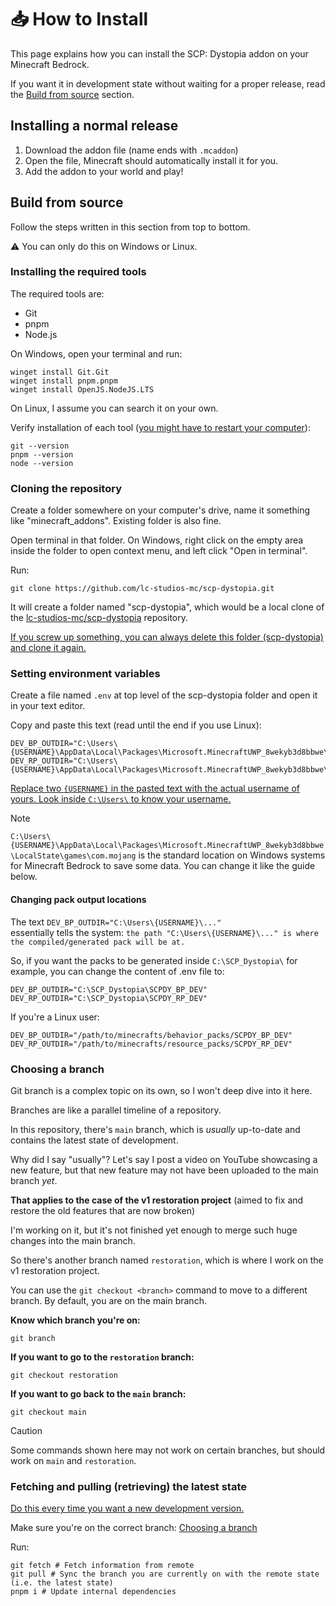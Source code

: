 # 📥 How to Install

This page explains how you can install the SCP: Dystopia addon on your Minecraft Bedrock.

If you want it in development state without waiting for a proper release, read the [Build from source](#build-from-source) section.

## Installing a normal release

1. Download the addon file (name ends with `.mcaddon`)
1. Open the file, Minecraft should automatically install it for you.
1. Add the addon to your world and play!

## Build from source

Follow the steps written in this section from top to bottom.

⚠️ You can only do this on Windows or Linux.

### Installing the required tools

The required tools are:
- Git
- pnpm
- Node.js

On Windows, open your terminal and run:
```shell
winget install Git.Git
winget install pnpm.pnpm
winget install OpenJS.NodeJS.LTS
```

On Linux, I assume you can search it on your own.

Verify installation of each tool (<ins>you might have to restart your computer</ins>):
```shell
git --version
pnpm --version
node --version
```

### Cloning the repository

Create a folder somewhere on your computer's drive, name it something like "minecraft_addons".
Existing folder is also fine.

Open terminal in that folder.
On Windows, right click on the empty area inside the folder to open context menu, and left click "Open in terminal".

Run:
```shell
git clone https://github.com/lc-studios-mc/scp-dystopia.git
```

It will create a folder named "scp-dystopia", which would be a local clone of the [lc-studios-mc/scp-dystopia](https://github.com/lc-studios-mc/scp-dystopia) repository.

<ins>If you screw up something, you can always delete this folder (scp-dystopia) and clone it again.</ins>

### Setting environment variables

Create a file named `.env` at top level of the scp-dystopia folder and open it in your text editor.

Copy and paste this text (read until the end if you use Linux):
```env
DEV_BP_OUTDIR="C:\Users\{USERNAME}\AppData\Local\Packages\Microsoft.MinecraftUWP_8wekyb3d8bbwe\LocalState\games\com.mojang\development_behavior_packs\SCPDY_BP_DEV"
DEV_RP_OUTDIR="C:\Users\{USERNAME}\AppData\Local\Packages\Microsoft.MinecraftUWP_8wekyb3d8bbwe\LocalState\games\com.mojang\development_resource_packs\SCPDY_RP_DEV"
```

<ins>Replace two `{USERNAME}` in the pasted text with the actual username of yours. Look inside `C:\Users\` to know your username.</ins>

> [!NOTE]
> `C:\Users\{USERNAME}\AppData\Local\Packages\Microsoft.MinecraftUWP_8wekyb3d8bbwe\LocalState\games\com.mojang`
> is the standard location on Windows systems for Minecraft Bedrock to save some data.
> You can change it like the guide below.

#### Changing pack output locations

The text `DEV_BP_OUTDIR="C:\Users\{USERNAME}\..."` <br/>
essentially tells the system: `the path "C:\Users\{USERNAME}\..." is where the compiled/generated pack will be at.`

So, if you want the packs to be generated inside `C:\SCP_Dystopia\` for example, you can change the content of .env file to:

```env
DEV_BP_OUTDIR="C:\SCP_Dystopia\SCPDY_BP_DEV"
DEV_RP_OUTDIR="C:\SCP_Dystopia\SCPDY_RP_DEV"
```

If you're a Linux user:

```env
DEV_BP_OUTDIR="/path/to/minecrafts/behavior_packs/SCPDY_BP_DEV"
DEV_RP_OUTDIR="/path/to/minecrafts/resource_packs/SCPDY_RP_DEV"
```

### Choosing a branch

Git branch is a complex topic on its own, so I won't deep dive into it here.

Branches are like a parallel timeline of a repository.

In this repository, there's `main` branch, which is *usually* up-to-date and contains the latest state of development.

Why did I say "usually"? Let's say I post a video on YouTube showcasing a new feature,
but that new feature may not have been uploaded to the main branch *yet*.

**That applies to the case of the v1 restoration project**
(aimed to fix and restore the old features that are now broken)

I'm working on it, but it's not finished yet enough to merge such huge changes into the main branch.

So there's another branch named `restoration`, which is where I work on the v1 restoration project.

You can use the `git checkout <branch>` command to move to a different branch.
By default, you are on the main branch.

**Know which branch you're on:**
```shell
git branch
```

**If you want to go to the `restoration` branch:**
```shell
git checkout restoration
```

**If you want to go back to the `main` branch:**
```shell
git checkout main
```

> [!CAUTION]
> Some commands shown here may not work on certain branches, but should work on `main` and `restoration`.

### Fetching and pulling (retrieving) the latest state

<ins>Do this every time you want a new development version.</ins>

Make sure you're on the correct branch: [Choosing a branch](#choosing-a-branch)

Run: 
```shell
git fetch # Fetch information from remote
git pull # Sync the branch you are currently on with the remote state (i.e. the latest state)
pnpm i # Update internal dependencies
```
